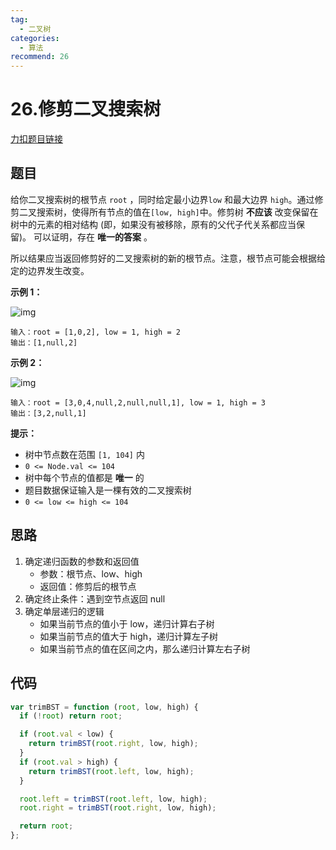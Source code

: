 ```yaml
---
tag:
  - 二叉树
categories:
  - 算法
recommend: 26
---
```


# 26.修剪二叉搜索树

[力扣题目链接](https://leetcode.cn/problems/trim-a-binary-search-tree/)

## 题目

给你二叉搜索树的根节点 `root` ，同时给定最小边界`low` 和最大边界 `high`。通过修剪二叉搜索树，使得所有节点的值在`[low, high]`中。修剪树 **不应该** 改变保留在树中的元素的相对结构 (即，如果没有被移除，原有的父代子代关系都应当保留)。 可以证明，存在 **唯一的答案** 。

所以结果应当返回修剪好的二叉搜索树的新的根节点。注意，根节点可能会根据给定的边界发生改变。

**示例 1：**

![img](https://assets.leetcode.com/uploads/2020/09/09/trim1.jpg)

```
输入：root = [1,0,2], low = 1, high = 2
输出：[1,null,2]
```

**示例 2：**

![img](https://assets.leetcode.com/uploads/2020/09/09/trim2.jpg)

```
输入：root = [3,0,4,null,2,null,null,1], low = 1, high = 3
输出：[3,2,null,1]
```

**提示：**

- 树中节点数在范围 `[1, 104]` 内
- `0 <= Node.val <= 104`
- 树中每个节点的值都是 **唯一** 的
- 题目数据保证输入是一棵有效的二叉搜索树
- `0 <= low <= high <= 104`

## 思路

1. 确定递归函数的参数和返回值
   - 参数：根节点、low、high
   - 返回值：修剪后的根节点
2. 确定终止条件：遇到空节点返回 null
3. 确定单层递归的逻辑
   - 如果当前节点的值小于 low，递归计算右子树
   - 如果当前节点的值大于 high，递归计算左子树
   - 如果当前节点的值在区间之内，那么递归计算左右子树

## 代码

```js
var trimBST = function (root, low, high) {
  if (!root) return root;

  if (root.val < low) {
    return trimBST(root.right, low, high);
  }
  if (root.val > high) {
    return trimBST(root.left, low, high);
  }

  root.left = trimBST(root.left, low, high);
  root.right = trimBST(root.right, low, high);

  return root;
};
```
